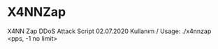 # X4NNZap
X4NN Zap DDoS Attack Script 02.07.2020
Kullanım / Usage: ./x4nnzap <IP> <port> <thread> <pps, -1 no limit> <time>

